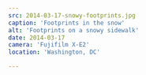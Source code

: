 ```yaml
---
src: 2014-03-17-snowy-footprints.jpg
caption: 'Footprints in the snow'
alt: 'Footprints on a snowy sidewalk'
date: 2014-03-17
camera: 'Fujifilm X-E2'
location: 'Washington, DC'

---
```

